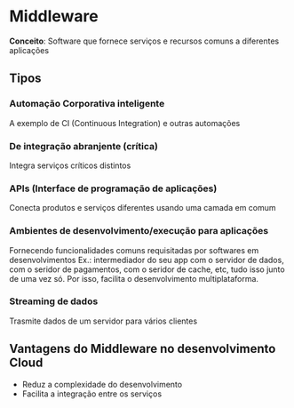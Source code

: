 # Middleware
**Conceito**: Software que fornece serviços e recursos comuns a diferentes aplicações

## Tipos
### Automação Corporativa inteligente
A exemplo de CI (Continuous Integration) e outras automações

### De integração abranjente (crítica)
Integra serviços críticos distintos

### APIs (Interface de programação de aplicações)
Conecta produtos e serviços diferentes usando uma camada em comum

### Ambientes de desenvolvimento/execução para aplicações
Fornecendo funcionalidades comuns requisitadas por softwares em desenvolvimentos
Ex.: intermediador do seu app com o servidor de dados, com o seridor de pagamentos, com o seridor de cache, etc, tudo isso junto de uma vez só.
Por isso, facilita o desenvolvimento multiplataforma.

### Streaming de dados
Trasmite dados de um servidor para vários clientes


## Vantagens do Middleware no desenvolvimento Cloud
- Reduz a complexidade do desenvolvimento
- Facilita a integração entre os serviços


